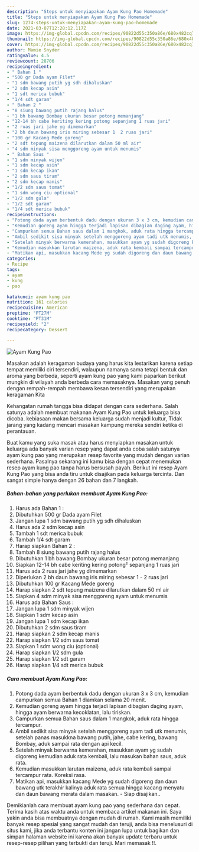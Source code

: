 ```yaml
---
description: "Steps untuk menyiapakan Ayam Kung Pao Homemade"
title: "Steps untuk menyiapakan Ayam Kung Pao Homemade"
slug: 1274-steps-untuk-menyiapakan-ayam-kung-pao-homemade
date: 2021-03-07T12:28:12.117Z
image: https://img-global.cpcdn.com/recipes/90822d55c350a86e/680x482cq70/ayam-kung-pao-foto-resep-utama.jpg
thumbnail: https://img-global.cpcdn.com/recipes/90822d55c350a86e/680x482cq70/ayam-kung-pao-foto-resep-utama.jpg
cover: https://img-global.cpcdn.com/recipes/90822d55c350a86e/680x482cq70/ayam-kung-pao-foto-resep-utama.jpg
author: Mamie Snyder
ratingvalue: 4.5
reviewcount: 28706
recipeingredient:
- " Bahan 1 "
- "500 gr Dada ayam Filet"
- "1 sdm bawang putih yg sdh dihaluskan"
- "2 sdm kecap asin"
- "1 sdt merica bubuk"
- "1/4 sdt garam"
- " Bahan 2 "
- "8 siung bawang putih rajang halus"
- "1 bh bawang Bombay ukuran besar potong memanjang"
- "12-14 bh cabe keriting kering potong sepanjang 1 ruas jari"
- "2 ruas jari jahe yg dimemarkan"
- "2 bh daun bawang iris miring sebesar 1  2 ruas jari"
- "100 gr Kacang Mede goreng"
- "2 sdt tepung maizena dilarutkan dalam 50 ml air"
- "4 sdm minyak sisa menggoreng ayam untuk menumis"
- " Bahan Saus "
- "1 sdm minyak wijen"
- "1 sdm kecap asin"
- "1 sdm kecap ikan"
- "2 sdm saus tiram"
- "2 sdm kecap manis"
- "1/2 sdm saus tomat"
- "1 sdm wong ciu optional"
- "1/2 sdm gula"
- "1/2 sdt garam"
- "1/4 sdt merica bubuk"
recipeinstructions:
- "Potong dada ayam berbentuk dadu dengan ukuran 3 x 3 cm, kemudian campurkan semua Bahan 1 diamkan selama 20 menit."
- "Kemudian goreng ayam hingga terjadi lapisan dibagian daging ayam, hingga ayam berwarna kecoklatan, lalu tiriskan."
- "Campurkan semua Bahan saus dalam 1 mangkok, aduk rata hingga tercampur."
- "Ambil sedikit sisa minyak setelah menggoreng ayam tadi utk menumis, setelah panas masukkna bawang putih, jahe, cabe kering, bawang Bombay, aduk sampai rata dengan api kecil."
- "Setelah minyak berwarna kemerahan, masukkan ayam yg sudah digoreng kemudian aduk rata kembali, lalu masukan bahan saus, aduk rata."
- "Kemudian masukkan larutan maizena, aduk rata kembali sampai tercampur rata. Koreksi rasa."
- "Matikan api, masukkan kacang Mede yg sudah digoreng dan daun bawang utk terakhir kalinya aduk rata semua hingga kacang menyatu dan daun bawang merata dalam masakan. Siap disajikan.."
categories:
- Recipe
tags:
- ayam
- kung
- pao

katakunci: ayam kung pao 
nutrition: 161 calories
recipecuisine: American
preptime: "PT27M"
cooktime: "PT31M"
recipeyield: "2"
recipecategory: Dessert

---
```



![Ayam Kung Pao](https://img-global.cpcdn.com/recipes/90822d55c350a86e/680x482cq70/ayam-kung-pao-foto-resep-utama.jpg)

Masakan adalah keragaman budaya yang harus kita lestarikan karena setiap tempat memiliki ciri tersendiri, walaupun namanya sama tetapi bentuk dan aroma yang berbeda, seperti ayam kung pao yang kami paparkan berikut mungkin di wilayah anda berbeda cara memasaknya. Masakan yang penuh dengan rempah-rempah membawa kesan tersendiri yang merupakan keragaman Kita

Kehangatan rumah tangga bisa didapat dengan cara sederhana. Salah satunya adalah membuat makanan Ayam Kung Pao untuk keluarga bisa dicoba. kebiasaan makan bersama keluarga sudah menjadi kultur, Tidak jarang yang kadang mencari masakan kampung mereka sendiri ketika di perantauan.



Buat kamu yang suka masak atau harus menyiapkan masakan untuk keluarga ada banyak varian resep yang dapat anda coba salah satunya ayam kung pao yang merupakan resep favorite yang mudah dengan varian sederhana. Pasalnya sekarang ini kamu bisa dengan cepat menemukan resep ayam kung pao tanpa harus bersusah payah.
Berikut ini resep Ayam Kung Pao yang bisa anda tiru untuk disajikan pada keluarga tercinta. Dan sangat simple hanya dengan 26 bahan dan 7 langkah.


<!--inarticleads1-->

##### Bahan-bahan yang perlukan membuat Ayam Kung Pao:

1. Harus ada  Bahan 1 :
1. Dibutuhkan 500 gr Dada ayam Filet
1. Jangan lupa 1 sdm bawang putih yg sdh dihaluskan
1. Harus ada 2 sdm kecap asin
1. Tambah 1 sdt merica bubuk
1. Tambah 1/4 sdt garam
1. Harap siapkan  Bahan 2 :
1. Tambah 8 siung bawang putih rajang halus
1. Dibutuhkan 1 bh bawang Bombay ukuran besar potong memanjang
1. Siapkan 12-14 bh cabe keriting kering potong² sepanjang 1 ruas jari
1. Harus ada 2 ruas jari jahe yg dimemarkan
1. Diperlukan 2 bh daun bawang iris miring sebesar 1 - 2 ruas jari
1. Dibutuhkan 100 gr Kacang Mede goreng
1. Harap siapkan 2 sdt tepung maizena dilarutkan dalam 50 ml air
1. Siapkan 4 sdm minyak sisa menggoreng ayam untuk menumis
1. Harus ada  Bahan Saus :
1. Jangan lupa 1 sdm minyak wijen
1. Siapkan 1 sdm kecap asin
1. Jangan lupa 1 sdm kecap ikan
1. Dibutuhkan 2 sdm saus tiram
1. Harap siapkan 2 sdm kecap manis
1. Harap siapkan 1/2 sdm saus tomat
1. Siapkan 1 sdm wong ciu (optional)
1. Harap siapkan 1/2 sdm gula
1. Harap siapkan 1/2 sdt garam
1. Harap siapkan 1/4 sdt merica bubuk




<!--inarticleads2-->

##### Cara membuat  Ayam Kung Pao:

1. Potong dada ayam berbentuk dadu dengan ukuran 3 x 3 cm, kemudian campurkan semua Bahan 1 diamkan selama 20 menit.
1. Kemudian goreng ayam hingga terjadi lapisan dibagian daging ayam, hingga ayam berwarna kecoklatan, lalu tiriskan.
1. Campurkan semua Bahan saus dalam 1 mangkok, aduk rata hingga tercampur.
1. Ambil sedikit sisa minyak setelah menggoreng ayam tadi utk menumis, setelah panas masukkna bawang putih, jahe, cabe kering, bawang Bombay, aduk sampai rata dengan api kecil.
1. Setelah minyak berwarna kemerahan, masukkan ayam yg sudah digoreng kemudian aduk rata kembali, lalu masukan bahan saus, aduk rata.
1. Kemudian masukkan larutan maizena, aduk rata kembali sampai tercampur rata. Koreksi rasa.
1. Matikan api, masukkan kacang Mede yg sudah digoreng dan daun bawang utk terakhir kalinya aduk rata semua hingga kacang menyatu dan daun bawang merata dalam masakan. - Siap disajikan..




Demikianlah cara membuat ayam kung pao yang sederhana dan cepat. Terima kasih atas waktu anda untuk membaca artikel makanan ini. Saya yakin anda bisa membuatnya dengan mudah di rumah. Kami masih memiliki banyak resep spesial yang sangat mudah dan teruji, anda bisa menelusuri di situs kami, jika anda terbantu konten ini jangan lupa untuk bagikan dan simpan halaman website ini karena akan banyak update terbaru untuk resep-resep pilihan yang terbukti dan teruji. Mari memasak !!. 
